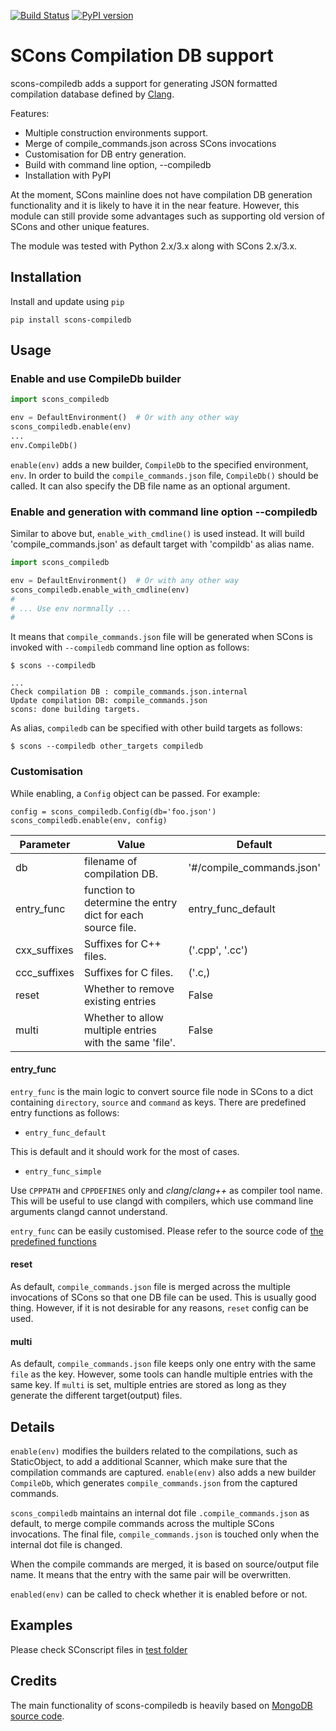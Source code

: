 [![Build Status](https://travis-ci.org/pinetr2e/scons-compiledb.svg?branch=master)](https://travis-ci.org/pinetr2e/scons-compiledb)
[![PyPI version](https://badge.fury.io/py/scons-compiledb.svg)](https://badge.fury.io/py/scons-compiledb)
# SCons Compilation DB support

scons-compiledb adds a support for generating JSON formatted compilation
database defined by
[Clang](https://clang.llvm.org/docs/JSONCompilationDatabase.html).

Features:

- Multiple construction environments support.
- Merge of compile_commands.json across SCons invocations
- Customisation for DB entry generation.
- Build with command line option, --compiledb
- Installation with PyPI


At the moment, SCons mainline does not have compilation DB generation
functionality and it is likely to have it in the near feature. However, this
module can still provide some advantages such as supporting old version of SCons
and other unique features.

The module was tested with Python 2.x/3.x along with SCons 2.x/3.x.


## Installation

Install and update using `pip`
```
pip install scons-compiledb
```

## Usage

### Enable and use CompileDb builder

```python
import scons_compiledb

env = DefaultEnvironment()  # Or with any other way
scons_compiledb.enable(env)
...
env.CompileDb()
```

`enable(env)` adds a new builder, `CompileDb` to the specified environment,
`env`. In order to build the `compile_commands.json` file, `CompileDb()` should
be called. It can also specify the DB file name as an optional argument.


### Enable and generation with command line option --compiledb

Similar to above but, `enable_with_cmdline()` is used instead. It will build
'compile_commands.json' as default target with 'compildb' as alias name.

```python
import scons_compiledb

env = DefaultEnvironment()  # Or with any other way
scons_compiledb.enable_with_cmdline(env)
#
# ... Use env normnally ...
#
```
It means that `compile_commands.json` file will be generated when SCons is invoked with
`--compiledb` command line option as follows:

```
$ scons --compiledb

...
Check compilation DB : compile_commands.json.internal
Update compilation DB: compile_commands.json
scons: done building targets.
```

As alias, `compiledb` can be specified with other build targets as follows:
```
$ scons --compiledb other_targets compiledb
```

### Customisation
While enabling, a `Config` object can be passed. For example:
```
config = scons_compiledb.Config(db='foo.json')
scons_compiledb.enable(env, config)

```

| Parameter    | Value                                                      | Default                   |
|--------------|------------------------------------------------------------|---------------------------|
| db           | filename of compilation DB.                                | '#/compile_commands.json' |
| entry_func   | function to determine the entry dict for each source file. | entry_func_default        |
| cxx_suffixes | Suffixes for C++ files.                                    | ('.cpp', '.cc')           |
| ccc_suffixes | Suffixes for C files.                                      | ('.c,)                    |
| reset        | Whether to remove existing entries                         | False                     |
| multi        | Whether to allow multiple entries with the same 'file'.    | False                     |

#### entry_func

`entry_func` is the main logic to convert source file node in SCons to a dict
 containing `directory`, `source` and `command` as keys. There are predefined
 entry functions as follows:

- `entry_func_default`

This is default and it should work for the most of cases.

- `entry_func_simple`

Use `CPPPATH` and `CPPDEFINES` only and *clang*/*clang++* as compiler tool name.
This will be useful to use clangd with compilers, which use command line
arguments clangd cannot understand.

`entry_func` can be easily customised. Please refer to the source code of [the
predefined functions](./scons_compiledb/entry_func.py)

#### reset

As default, `compile_commands.json` file is merged across the multiple
invocations of SCons so that one DB file can be used. This is usually good
thing. However, if it is not desirable for any reasons, `reset` config can be
used.

#### multi

As default, `compile_commands.json` file keeps only one entry with the same
`file` as the key. However, some tools can handle multiple entries with the same
key. If `multi` is set, multiple entries are stored as long as they generate the
different target(output) files.


## Details


`enable(env)` modifies the builders related to the compilations, such as
StaticObject, to add a additional Scanner, which make sure that the compilation
commands are captured. `enable(env)` also adds a new builder `CompileDb`, which
generates `compile_commands.json` from the captured commands.

`scons_compiledb` maintains an internal dot file `.compile_commands.json` as
default, to merge compile commands across the multiple SCons invocations. The
final file, `compile_commands.json` is touched only when the internal dot file
is changed.

When the compile commands are merged, it is based on source/output file name. It
means that the entry with the same pair will be overwritten.

`enabled(env)` can be called to check whether it is enabled before or not.


## Examples

Please check SConscript files in [test folder](./tests)


## Credits

The main functionality of scons-compiledb is heavily based on [MongoDB source
code](https://github.com/mongodb/mongo/blob/master/site_scons/site_tools/compilation_db.py).
